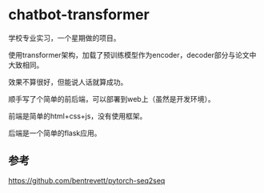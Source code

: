 # chatbot-transformer
学校专业实习，一个星期做的项目。

使用transformer架构，加载了预训练模型作为encoder，decoder部分与论文中大致相同。

效果不算很好，但能说人话就算成功。

顺手写了个简单的前后端，可以部署到web上（虽然是开发环境）。

前端是简单的html+css+js，没有使用框架。

后端是一个简单的flask应用。

## 参考
https://github.com/bentrevett/pytorch-seq2seq
